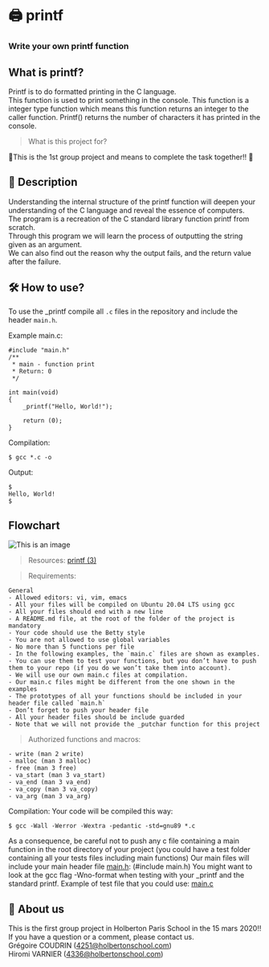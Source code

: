 # :printer: printf
### Write your own printf function

## What is printf? ##

Printf is to do formatted printing in the C language.<br>This function is used to print something in the console. This function is a integer type function which means this function returns an integer to the caller function. Printf() returns the number of characters it has printed in the console.


> What is this project for?

:couple:This is the 1st group project and means to complete the task together!! :couple:

## :open_book: Description ##
Understanding the internal structure of the printf function will deepen your understanding of the C language and reveal the essence of computers.<br>
The program is a recreation of the C standard library function printf from scratch.<br>
Through this program we will learn the process of outputting the string given as an argument.<br>
We can also find out the reason why the output fails, and the return value after the failure.

## :hammer_and_wrench: How to use? ##
To use the _printf compile all `.c` files in the repository and include the header `main.h`.

Example main.c:
```
#include "main.h"
/**
 * main - function print
 * Return: 0
 */

int main(void)
{
    _printf("Hello, World!");

    return (0);
}
```
Compilation:
```
$ gcc *.c -o
```
Output:
```
$
Hello, World!
$
```
## Flowchart ##

![This is an image](https://user-images.githubusercontent.com/69083631/158465780-cb509342-8788-4d8e-bd28-93ea99dd0b85.jpg)



> Resources:
[printf (3)](https://github.com/gregcdjm/printf/edit/main/man_3_printf)


> Requirements:
```
General
- Allowed editors: vi, vim, emacs
- All your files will be compiled on Ubuntu 20.04 LTS using gcc
- All your files should end with a new line
- A README.md file, at the root of the folder of the project is mandatory
- Your code should use the Betty style
- You are not allowed to use global variables
- No more than 5 functions per file
- In the following examples, the `main.c` files are shown as examples.
- You can use them to test your functions, but you don’t have to push them to your repo (if you do we won’t take them into account).
- We will use our own main.c files at compilation.
- Our main.c files might be different from the one shown in the examples
- The prototypes of all your functions should be included in your header file called `main.h`
- Don’t forget to push your header file
- All your header files should be include guarded
- Note that we will not provide the _putchar function for this project
```
> Authorized functions and macros:
```
- write (man 2 write)
- malloc (man 3 malloc)
- free (man 3 free)
- va_start (man 3 va_start)
- va_end (man 3 va_end)
- va_copy (man 3 va_copy)
- va_arg (man 3 va_arg)
```
Compilation:
Your code will be compiled this way:
```
$ gcc -Wall -Werror -Wextra -pedantic -std=gnu89 *.c
```
As a consequence, be careful not to push any c file containing a main function in the root directory of your project (you could have a test folder containing all your tests files including main functions)
Our main files will include your main header file [main.h](https://github.com/gregcdjm/printf/edit/main/main.h): (#include main.h)
You might want to look at the gcc flag -Wno-format when testing with your _printf and the standard printf. Example of test file that you could use: [main.c](https://github.com/gregcdjm/printf/edit/main/main.c)

## :couple: About us ##
This is the first group project in Holberton Paris School in the 15 mars 2020!!<br>
If you have a question or a comment, please contact us.<br>
Grégoire COUDRIN (4251@holbertonschool.com)<br>
Hiromi VARNIER (4336@holbertonschool.com)<br>

